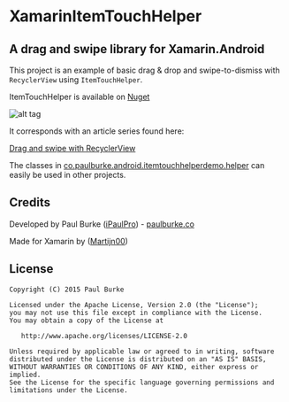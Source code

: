 # XamarinItemTouchHelper
## A drag and swipe library for Xamarin.Android

This project is an example of basic drag & drop and swipe-to-dismiss with `RecyclerView` using `ItemTouchHelper`. 

ItemTouchHelper is available on [Nuget](https://www.nuget.org/packages/Xam.Plugins.Android.XamarinItemTouchHelper/)

![alt tag](https://raw.githubusercontent.com/martijn00/XamarinItemTouchHelper/master/Screenshots/DragDropSwipe.png)

It corresponds with an article series found here:

[Drag and swipe with RecyclerView](https://medium.com/@ipaulpro/drag-and-swipe-with-recyclerview-b9456d2b1aaf)

The classes in [co.paulburke.android.itemtouchhelperdemo.helper](https://github.com/iPaulPro/Android-ItemTouchHelper-Demo/tree/master/app/src/main/java/co/paulburke/android/itemtouchhelperdemo/helper) can easily be used in other projects.

## Credits

Developed by Paul Burke ([iPaulPro](https://github.com/iPaulPro)) - [paulburke.co](http://paulburke.co/)

Made for Xamarin by ([Martijn00](https://github.com/martijn00))

## License

    Copyright (C) 2015 Paul Burke

    Licensed under the Apache License, Version 2.0 (the "License");
    you may not use this file except in compliance with the License.
    You may obtain a copy of the License at

       http://www.apache.org/licenses/LICENSE-2.0

    Unless required by applicable law or agreed to in writing, software
    distributed under the License is distributed on an "AS IS" BASIS,
    WITHOUT WARRANTIES OR CONDITIONS OF ANY KIND, either express or implied.
    See the License for the specific language governing permissions and
    limitations under the License.
